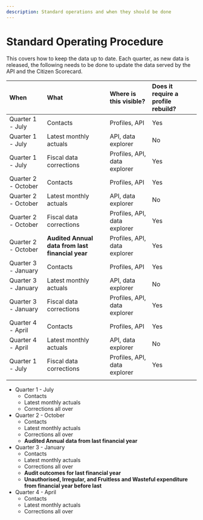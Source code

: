 ```yaml
---
description: Standard operations and when they should be done
---
```


# Standard Operating Procedure

This covers how to keep the data up to date. Each quarter, as new data is released, the following needs to be done to update the data served by the API and the Citizen Scorecard.

| When | What | Where is this visible? | Does it require a profile rebuild? |
| :--- | :--- | :--- | :--- |
| Quarter 1 - July | Contacts | Profiles, API | Yes |
| Quarter 1 - July | Latest monthly actuals | API, data explorer | No |
| Quarter 1 - July | Fiscal data corrections | Profiles, API, data explorer | Yes |
| Quarter 2 - October | Contacts | Profiles, API | Yes |
| Quarter 2 - October | Latest monthly actuals | API, data explorer | No |
| Quarter 2 - October | Fiscal data corrections | Profiles, API, data explorer | Yes |
| Quarter 2 - October | **Audited Annual data from last financial year** | Profiles, API, data explorer | Yes |
| Quarter 3 - January | Contacts | Profiles, API | Yes |
| Quarter 3 - January | Latest monthly actuals | API, data explorer | No |
| Quarter 3 - January | Fiscal data corrections | Profiles, API, data explorer | Yes |
| Quarter 4 - April | Contacts | Profiles, API | Yes |
| Quarter 4 - April | Latest monthly actuals | API, data explorer | No |
| Quarter 1 - July | Fiscal data corrections | Profiles, API, data explorer | Yes |
|  |  |  |  |

* Quarter 1 - July
  * Contacts
  * Latest monthly actuals
  * Corrections all over
* Quarter 2 - October
  * Contacts
  * Latest monthly actuals
  * Corrections all over
  * **Audited Annual data from last financial year**
* Quarter 3 - January
  * Contacts
  * Latest monthly actuals
  * Corrections all over
  * **Audit outcomes for last financial year**
  * **Unauthorised, Irregular, and Fruitless and Wasteful expenditure from financial year before last**
* Quarter 4 - April
  * Contacts
  * Latest monthly actuals
  * Corrections all over

